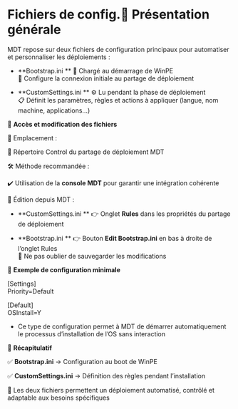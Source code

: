 # Fichiers de config.🧭 **Présentation générale**

MDT repose sur deux fichiers de configuration principaux pour automatiser et personnaliser les déploiements :

- **Bootstrap.ini  **
  🔁 Chargé au démarrage de WinPE  
  🧭 Configure la connexion initiale au partage de déploiement

- **CustomSettings.ini  **
  ⚙️ Lu pendant la phase de déploiement  
  📋 Définit les paramètres, règles et actions à appliquer (langue, nom machine, applications…)



📂 **Accès et modification des fichiers**

📁 Emplacement :

📌 Répertoire Control du partage de déploiement MDT

🛠️ Méthode recommandée :

✔️ Utilisation de la **console MDT** pour garantir une intégration cohérente

📝 Édition depuis MDT :

- **CustomSettings.ini  **
  👉 Onglet **Rules** dans les propriétés du partage de déploiement

- **Bootstrap.ini  **
  👉 Bouton **Edit Bootstrap.ini** en bas à droite de l’onglet Rules  
  🔔 Ne pas oublier de sauvegarder les modifications

🧾 **Exemple de configuration minimale**

[Settings]  
Priority=Default

[Default]  
OSInstall=Y

- Ce type de configuration permet à MDT de démarrer automatiquement le processus d’installation de l’OS sans interaction

📌 **Récapitulatif**

✅ **Bootstrap.ini** → Configuration au boot de WinPE

✅ **CustomSettings.ini** → Définition des règles pendant l’installation

🔧 Les deux fichiers permettent un déploiement automatisé, contrôlé et adaptable aux besoins spécifiques
